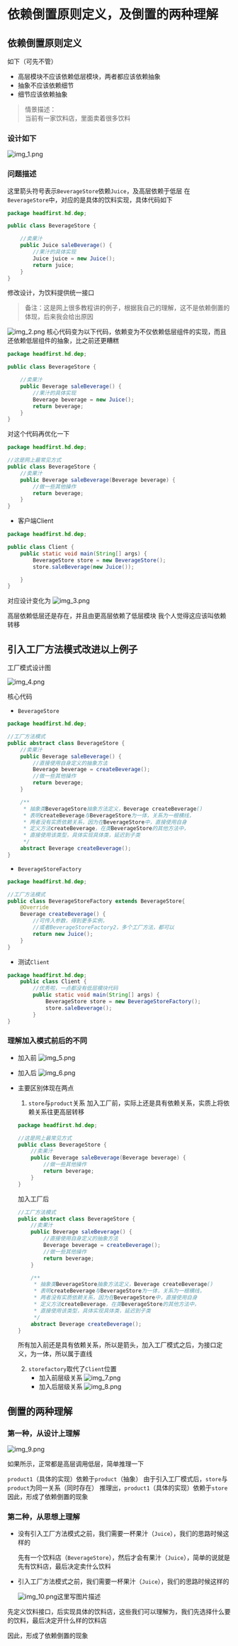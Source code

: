 # 依赖倒置原则定义，及倒置的两种理解

## 依赖倒置原则定义

如下（可先不管）
- 高层模块不应该依赖低层模块，两者都应该依赖抽象
- 抽象不应该依赖细节
- 细节应该依赖抽象

> 情景描述：<br>
> 当前有一家饮料店，里面卖着很多饮料

### 设计如下
![img_1.png](custom/img_1.png)

### 问题描述

这里箭头符号表示`BeverageStore`依赖`Juice`，及高层依赖于低层
在`BeverageStore`中，对应的是具体的饮料实现，具体代码如下
```java
package headfirst.hd.dep;

public class BeverageStore {

    //卖果汁
    public Juice saleBeverage() {
        //果汁的具体实现
        Juice juice = new Juice();
        return juice;
    }
}
```
修改设计，为饮料提供统一接口

> 备注：这是网上很多教程讲的例子，根据我自己的理解，这不是依赖倒置的体现，后来我会给出原因

![img_2.png](custom/img_2.png)
核心代码变为以下代码，依赖变为不仅依赖低层组件的实现，而且还依赖低层组件的抽象，比之前还更糟糕
```java
package headfirst.hd.dep;

public class BeverageStore {

    //卖果汁
    public Beverage saleBeverage() {
        //果汁的具体实现
        Beverage beverage = new Juice();
        return beverage;
    }
}
```

对这个代码再优化一下
```java
package headfirst.hd.dep;

//这是网上最常见方式
public class BeverageStore {
    //卖果汁
    public Beverage saleBeverage(Beverage beverage) {
        //做一些其他操作
        return beverage;
    }
}
```
- 客户端Client
```java
package headfirst.hd.dep;

public class Client {
    public static void main(String[] args) {
        BeverageStore store = new BeverageStore();
        store.saleBeverage(new Juice());

    }
}
```
对应设计变化为
![img_3.png](custom/img_3.png)

高层依赖低层还是存在，并且由更高层依赖了低层模块
我个人觉得这应该叫依赖转移

## 引入工厂方法模式改进以上例子
工厂模式设计图

![img_4.png](custom/img_4.png)

核心代码
- `BeverageStore`
```java
package headfirst.hd.dep;

//工厂方法模式
public abstract class BeverageStore {
    //卖果汁
    public Beverage saleBeverage() {
        //直接使用自身定义的抽象方法
        Beverage beverage = createBeverage();
        //做一些其他操作
        return beverage;
    }

    /**
     * 抽象类BeverageStore抽象方法定义，Beverage createBeverage()
     * 表明createBeverage与BeverageStore为一体，关系为一根横线，
     * 两者没有实质依赖关系，因为在BeverageStore中，直接使用自身
     * 定义方法createBeverage，在类BeverageStore的其他方法中，
     * 直接使用该类型，具体实现具体类，延迟到子类
     */
    abstract Beverage createBeverage();
}
```
- `BeverageStoreFactory`
```java
package headfirst.hd.dep;

//工厂方法模式
public class BeverageStoreFactory extends BeverageStore{
    @Override
    Beverage createBeverage() {
        //可传入参数，得到更多实例，
        //或者BeverageStoreFactory2，多个工厂方法，都可以
        return new Juice();
    }
}
```

- 测试`Client`
```java
package headfirst.hd.dep;
    public class Client {
        //优秀啦，一点都没有低层模块代码
        public static void main(String[] args) {
            BeverageStore store = new BeverageStoreFactory();
            store.saleBeverage();
        }
}
```

### 理解加入模式前后的不同
- 加入前
![img_5.png](custom/img_5.png)

- 加入后
![img_6.png](custom/img_6.png)

* 主要区别体现在两点

  1. `store`与`product`关系
      加入工厂前，实际上还是具有依赖关系，实质上将依赖关系往更高层转移
    ```java
    package headfirst.hd.dep;
    
    //这是网上最常见方式
    public class BeverageStore {
        //卖果汁
        public Beverage saleBeverage(Beverage beverage) {
            //做一些其他操作
            return beverage;
        }
    }
    ```
    加入工厂后
    ```java
    //工厂方法模式
    public abstract class BeverageStore {
        //卖果汁
        public Beverage saleBeverage() {
            //直接使用自身定义的抽象方法
            Beverage beverage = createBeverage();
            //做一些其他操作
            return beverage;
        }
    
        /**
         * 抽象类BeverageStore抽象方法定义，Beverage createBeverage()
         * 表明createBeverage与BeverageStore为一体，关系为一根横线，
         * 两者没有实质依赖关系，因为在BeverageStore中，直接使用自身
         * 定义方法createBeverage，在类BeverageStore的其他方法中，
         * 直接使用该类型，具体实现具体类，延迟到子类
         */
        abstract Beverage createBeverage();
    }
    ```
    所有加入前还是具有依赖关系，所以是箭头，加入工厂模式之后，为接口定义，为一体，所以属于直线

    2. `storefactory`取代了`Client`位置
       - 加入前层级关系
       ![img_7.png](custom/img_7.png)
       - 加入后层级关系
       ![img_8.png](custom/img_8.png)

## 倒置的两种理解
### 第一种，从设计上理解
![img_9.png](custom/img_9.png)

如果所示，正常都是高层调用低层，简单推理一下

`product1`（具体的实现）依赖于`product`（抽象）
由于引入工厂模式后，`store`与`product`为同一关系（同时存在）
推理出，`product1`（具体的实现）依赖于`store`
因此，形成了依赖倒置的现象

### 第二种，从思想上理解
- 没有引入工厂方法模式之前，我们需要一杯果汁（`Juice`），我们的思路时候这样的

    先有一个饮料店（`BeverageStore`），然后才会有果汁（`Juice`），简单的说就是先有饮料店，最后决定卖什么饮料

- 引入工厂方法模式之前，我们需要一杯果汁（`Juice`），我们的思路时候这样的

     ![img_10.png](custom/img_10.png)这里写图片描述

先定义饮料接口，后实现具体的饮料店，这些我们可以理解为，我们先选择什么要的饮料，最后决定开什么样的饮料店

因此，形成了依赖倒置的现象